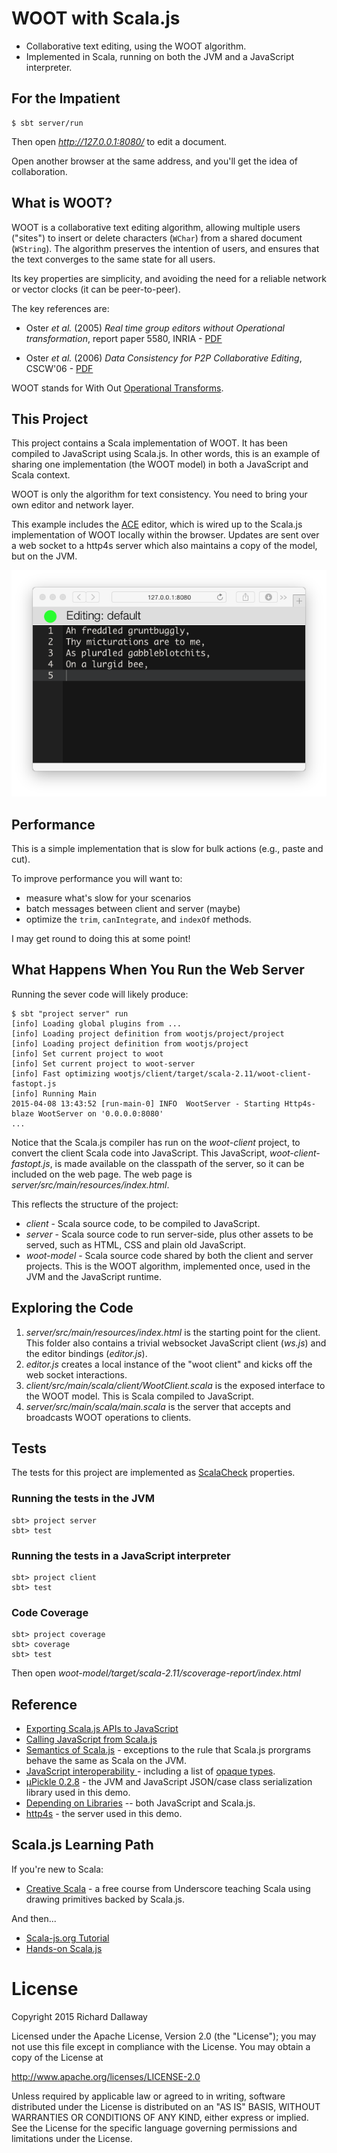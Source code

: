 # WOOT with Scala.js

* Collaborative text editing, using the WOOT algorithm.
* Implemented in Scala, running on both the JVM and a JavaScript interpreter.

## For the Impatient

    $ sbt server/run

Then open _http://127.0.0.1:8080/_ to edit a document.

Open another browser at the same address, and you'll get the idea of collaboration.

## What is WOOT?

WOOT is a collaborative text editing algorithm, allowing multiple users ("sites") to insert or delete characters (`WChar`) from a shared document (`WString`). The algorithm preserves the intention of users, and ensures that the text converges to the same state for all users.

Its key properties are simplicity, and avoiding the need for a reliable network or vector clocks (it can be peer-to-peer).

The key references are:

* Oster _et al._ (2005) _Real time group editors without Operational transformation_, report paper 5580, INRIA - [PDF](http://www.loria.fr/~oster/pmwiki/pub/papers/OsterRR05a.pdf)

* Oster _et al._ (2006) _Data Consistency for P2P Collaborative Editing_, CSCW'06 - [PDF](http://hal.archives-ouvertes.fr/docs/00/10/85/23/PDF/OsterCSCW06.pdf)

WOOT stands for With Out [Operational Transforms](https://en.wikipedia.org/wiki/Operational_transform).


## This Project

This project contains a Scala implementation of WOOT. It has been compiled to JavaScript using Scala.js.
In other words, this is an example of sharing one implementation (the WOOT model) in both a JavaScript and Scala context.

WOOT is only the algorithm for text consistency.
You need to bring your own editor and network layer.

This example includes the [ACE](http://ace.c9.io/) editor, which is wired up to the
Scala.js implementation of WOOT locally within the browser.
Updates are sent over a web socket to a http4s server which also maintains a copy of the model, but on the JVM.

![Screen Shot of Editor being Used](docs/poem.png)

## Performance

This is a simple implementation that is slow for bulk actions (e.g., paste and cut).

To improve performance you will want to:

- measure what's slow for your scenarios
- batch messages between client and server (maybe)
- optimize the `trim`, `canIntegrate`, and `indexOf` methods.

I may get round to doing this at some point!

## What Happens When You Run the Web Server

Running the sever code will likely produce:

```
$ sbt "project server" run
[info] Loading global plugins from ...
[info] Loading project definition from wootjs/project/project
[info] Loading project definition from wootjs/project
[info] Set current project to woot
[info] Set current project to woot-server
[info] Fast optimizing wootjs/client/target/scala-2.11/woot-client-fastopt.js
[info] Running Main
2015-04-08 13:43:52 [run-main-0] INFO  WootServer - Starting Http4s-blaze WootServer on '0.0.0.0:8080'
...
```

Notice that the Scala.js compiler has run on the _woot-client_ project, to convert the client Scala code into JavaScript.  This JavaScript, _woot-client-fastopt.js_, is made available on the classpath of the server, so it can be included on the web page.  The web page is _server/src/main/resources/index.html_.

This reflects the structure of the project:

* _client_ - Scala source code, to be compiled to JavaScript.
* _server_ - Scala source code to run server-side, plus other assets to be served, such as HTML, CSS and plain old JavaScript.
* _woot-model_ - Scala source code shared by both the client and server projects. This is the WOOT algorithm, implemented once, used in the JVM and the JavaScript runtime.


## Exploring the Code

1. _server/src/main/resources/index.html_ is the starting point for the client. This folder also contains a trivial websocket JavaScript client (_ws.js_) and the editor bindings (_editor.js_).
2. _editor.js_ creates a local instance of the "woot client" and kicks off the web socket interactions.
3. _client/src/main/scala/client/WootClient.scala_ is the exposed interface to the WOOT model.  This is Scala compiled to JavaScript.
4.  _server/src/main/scala/main.scala_ is the server that accepts and broadcasts WOOT operations to clients.


## Tests

The tests for this project are implemented as [ScalaCheck](http://www.scalacheck.org/) properties.

### Running the tests in the JVM

    sbt> project server
    sbt> test

### Running the tests in a JavaScript interpreter

    sbt> project client
    sbt> test

### Code Coverage

    sbt> project coverage
    sbt> coverage
    sbt> test

Then open _woot-model/target/scala-2.11/scoverage-report/index.html_

## Reference

* [Exporting Scala.js APIs to JavaScript](http://www.scala-js.org/doc/export-to-javascript.html)
* [Calling JavaScript from Scala.js](http://www.scala-js.org/doc/calling-javascript.html)
* [Semantics of Scala.js](http://www.scala-js.org/doc/semantics.html) - exceptions to the rule that Scala.js prorgrams behave the same as Scala on the JVM.
* [JavaScript interoperability ](http://www.scala-js.org/doc/js-interoperability.html) - including a list of [opaque types](http://stackoverflow.com/questions/27821841/working-with-opaque-types-char-and-long).
* [µPickle 0.2.8](http://lihaoyi.github.io/upickle/) - the JVM and JavaScript JSON/case class serialization library used in this demo.
* [Depending on Libraries](http://www.scala-js.org/doc/sbt/depending.html) -- both JavaScript and Scala.js.
* [http4s](http://http4s.org/) - the server used in this demo.

## Scala.js Learning Path

If you're new to Scala:

* [Creative Scala](http://underscore.io/training/courses/creative-scala/) - a free course from Underscore teaching Scala using drawing primitives backed by Scala.js.

And then...

* [Scala-js.org Tutorial](http://www.scala-js.org/doc/tutorial.html)
* [Hands-on Scala.js](http://lihaoyi.github.io/hands-on-scala-js/#Hands-onScala.js)


# License

Copyright 2015 Richard Dallaway

Licensed under the Apache License, Version 2.0 (the "License");
you may not use this file except in compliance with the License.
You may obtain a copy of the License at

http://www.apache.org/licenses/LICENSE-2.0

Unless required by applicable law or agreed to in writing, software
distributed under the License is distributed on an "AS IS" BASIS,
WITHOUT WARRANTIES OR CONDITIONS OF ANY KIND, either express or implied.
See the License for the specific language governing permissions and
limitations under the License.
